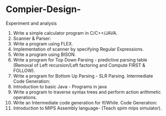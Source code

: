 # Compier-Design-
Experiment and analysis 
1. Write a simple calculator program in C/C++/JAVA.
2. Scanner & Parser:
2. Write a program using FLEX.
3. Implementation of scanner by specifying Regular Expressions.
4. Write a program using BISON.
5. Write a program for Top Down Parsing - predictive parsing table (Removal of Left
recursion/Left factoring and Compute FIRST & FOLLOW).
6. Write a program for Bottom Up Parsing - SLR Parsing.
Intermediate Code Generation:
7. Introduction to basic Java - Programs in java
8. Write a program to traverse syntax trees and perform action arithmetic operations.
9. Write an Intermediate code generation for If/While.
Code Generation:
10. Introduction to MIPS Assembly language- (Teach spim mips simulator).

